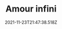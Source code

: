 ---
layout: image
title: Amour infini
date: 2021-11-23T21:47:38.518Z
thumbnail: /images/uploads/baby.jpg
category: bebe
---